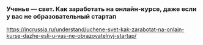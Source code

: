 ### Ученье — свет. Как заработать на онлайн-курсе, даже если у вас не образовательный стартап
https://incrussia.ru/understand/uchene-svet-kak-zarabotat-na-onlajn-kurse-dazhe-esli-u-vas-ne-obrazovatelnyj-startap/
